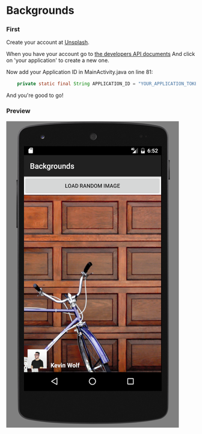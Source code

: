 # Backgrounds


### First
Create your account at [Unsplash](https://unsplash.com/join).

When you have your account go to [the developers API documents](https://unsplash.com/developers)
And click on 'your application' to create a new one.

Now add your Application ID in MainActivity.java on line 81:

```java
    private static final String APPLICATION_ID = "YOUR_APPLICATION_TOKEN_HERE";
```

And you're good to go!


### Preview

![alt text](https://github.com/Jensderond/Backgrounds/blob/master/preview.png "Preview")
